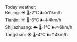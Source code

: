Today weather:  
Beijing: ☀️   🌡️-2°C 🌬️↘11km/h  
Tianjin: ☀️   🌡️-6°C 🌬️↓4km/h  
Shijiazhuang: ☁️   🌡️-1°C 🌬️↖6km/h  
Tangshan: ☀️   🌡️-4°C 🌬️↑4km/h  
